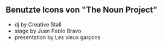 ## Benutzte Icons von "The Noun Project"

- dj by Creative Stall
- stage by Juan Pablo Bravo
- presentation by Les vieux garçons
